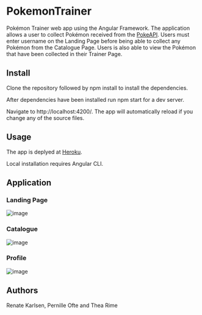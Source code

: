 # PokemonTrainer

Pokémon Trainer web app using the Angular Framework. The application allows a user to collect Pokémon received from the [PokeAPI](https://pokeapi.co/). Users must enter username on the Landing Page before being
able to collect any Pokémon from the Catalogue Page. Users is also able to view the Pokémon that have been collected in their Trainer Page.

## Install

Clone the repository followed by npm install to install the dependencies.

After dependencies have been installed run npm start for a dev server.

Navigate to http://localhost:4200/. The app will automatically reload if you change any of the source files. 

## Usage

The app is deplyed at [Heroku](https://fast-mesa-05742.herokuapp.com/).

Local installation requires Angular CLI.

## Application

### Landing Page
![image](https://user-images.githubusercontent.com/59543261/193035709-08ba2337-fb56-4059-83b0-b78e4b32f40b.png)

### Catalogue
![image](https://user-images.githubusercontent.com/59543261/193035792-28e09a58-8440-40f0-8182-f113b01fe05d.png)

### Profile
![image](https://user-images.githubusercontent.com/59543261/193035951-8b66c2d4-18eb-411f-9b70-20c0349b1b6b.png)


## Authors

Renate Karlsen, Pernille Ofte and Thea Rime

